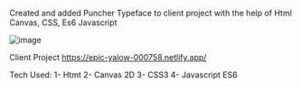 Created and added Puncher Typeface to client project with the help of Html Canvas, CSS, Es6 Javascript

![image](https://user-images.githubusercontent.com/70833594/146576444-db673fb5-7bb8-436f-92bb-85be76c89b8c.png)

Client Project https://epic-yalow-000758.netlify.app/

Tech Used:
1- Htmt
2- Canvas 2D
3- CSS3
4- Javascript ES6
